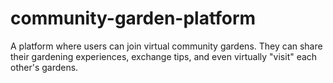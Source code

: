 # community-garden-platform
A platform where users can join virtual community gardens. They can share their gardening experiences, exchange tips, and even virtually "visit" each other's gardens.

